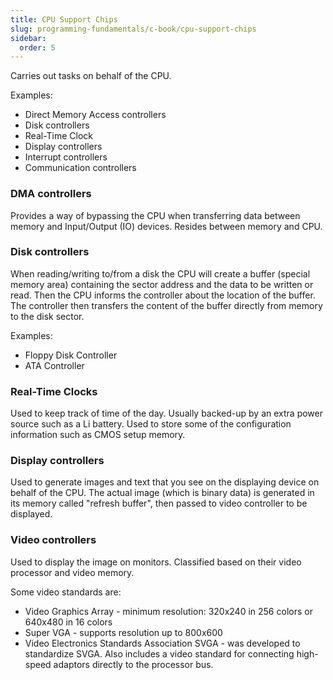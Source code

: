 ```yaml
---
title: CPU Support Chips
slug: programming-fundamentals/c-book/cpu-support-chips
sidebar:
  order: 5
---
```


Carries out tasks on behalf of the CPU.

Examples:

- Direct Memory Access controllers
- Disk controllers
- Real-Time Clock
- Display controllers
- Interrupt controllers
- Communication controllers

### DMA controllers

Provides a way of bypassing the CPU when transferring data between memory and
Input/Output (IO) devices. Resides between memory and CPU.

### Disk controllers

When reading/writing to/from a disk the CPU will create a buffer (special memory
area) containing the sector address and the data to be written or read. Then the
CPU informs the controller about the location of the buffer. The controller then
transfers the content of the buffer directly from memory to the disk sector.

Examples:

- Floppy Disk Controller
- ATA Controller

### Real-Time Clocks

Used to keep track of time of the day. Usually backed-up by an extra power
source such as a Li battery. Used to store some of the configuration information
such as CMOS setup memory.

### Display controllers

Used to generate images and text that you see on the displaying device on behalf
of the CPU. The actual image (which is binary data) is generated in its memory
called "refresh buffer", then passed to video controller to be displayed.

### Video controllers

Used to display the image on monitors. Classified based on their video processor
and video memory.

Some video standards are:

- Video Graphics Array - minimum resolution: 320x240 in 256 colors or 640x480 in
  16 colors
- Super VGA - supports resolution up to 800x600
- Video Electronics Standards Association SVGA - was developed to standardize
  SVGA. Also includes a video standard for connecting high-speed adaptors
  directly to the processor bus.
